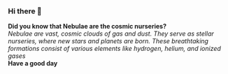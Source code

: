 ### Hi there 🌌
**Did you know that Nebulae are the cosmic nurseries?** <br />
*Nebulae are vast, cosmic clouds of gas and dust. They serve as stellar nurseries, where new stars and planets are born.*
*These breathtaking formations consist of various elements like hydrogen, helium, and ionized gases* <br />
**Have a good day**
<!--
**SamStudentTelegal/samstudenttelegal** is a ✨ _special_ ✨ repository because its `README.md` (this file) appears on your GitHub profile.

Here are some ideas to get you started:

- 🔭 I’m currently working on ...
- 🌱 I’m currently learning ...
- 👯 I’m looking to collaborate on ...
- 🤔 I’m looking for help with ...
- 💬 Ask me about ...
- 📫 How to reach me: ...
- 😄 Pronouns: ...
- ⚡ Fun fact: ...
-->
